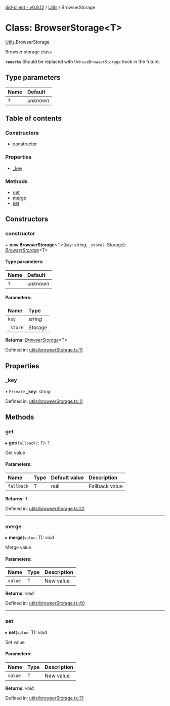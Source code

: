 [did-client - v0.9.12](../README.md) / [Utils](../modules/utils.md) / BrowserStorage

# Class: BrowserStorage<T\>

[Utils](../modules/utils.md).BrowserStorage

Browser storage class

**`remarks`** Should be replaced with the `useBrowserStorage`
hook in the future.

## Type parameters

Name | Default |
:------ | :------ |
`T` | *unknown* |

## Table of contents

### Constructors

- [constructor](utils.browserstorage.md#constructor)

### Properties

- [\_key](utils.browserstorage.md#_key)

### Methods

- [get](utils.browserstorage.md#get)
- [merge](utils.browserstorage.md#merge)
- [set](utils.browserstorage.md#set)

## Constructors

### constructor

\+ **new BrowserStorage**<T\>(`key`: *string*, `_store?`: Storage): [*BrowserStorage*](utils.browserstorage.md)<T\>

#### Type parameters:

Name | Default |
:------ | :------ |
`T` | *unknown* |

#### Parameters:

Name | Type |
:------ | :------ |
`key` | *string* |
`_store` | Storage |

**Returns:** [*BrowserStorage*](utils.browserstorage.md)<T\>

Defined in: [utils/browserStorage.ts:11](https://github.com/Puzzlepart/did/blob/dev/client/utils/browserStorage.ts#L11)

## Properties

### \_key

• `Private` **\_key**: *string*

Defined in: [utils/browserStorage.ts:11](https://github.com/Puzzlepart/did/blob/dev/client/utils/browserStorage.ts#L11)

## Methods

### get

▸ **get**(`fallback?`: T): T

Get value

#### Parameters:

Name | Type | Default value | Description |
:------ | :------ | :------ | :------ |
`fallback` | T | null | Fallback value    |

**Returns:** T

Defined in: [utils/browserStorage.ts:22](https://github.com/Puzzlepart/did/blob/dev/client/utils/browserStorage.ts#L22)

___

### merge

▸ **merge**(`value`: T): *void*

Merge value

#### Parameters:

Name | Type | Description |
:------ | :------ | :------ |
`value` | T | New value    |

**Returns:** *void*

Defined in: [utils/browserStorage.ts:40](https://github.com/Puzzlepart/did/blob/dev/client/utils/browserStorage.ts#L40)

___

### set

▸ **set**(`value`: T): *void*

Set value

#### Parameters:

Name | Type | Description |
:------ | :------ | :------ |
`value` | T | New value    |

**Returns:** *void*

Defined in: [utils/browserStorage.ts:31](https://github.com/Puzzlepart/did/blob/dev/client/utils/browserStorage.ts#L31)

